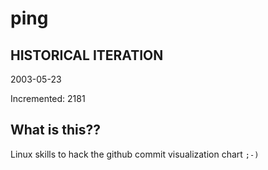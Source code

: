 # ping

## HISTORICAL ITERATION
2003-05-23

Incremented: 2181

## What is this?? 
Linux skills to hack the github commit visualization chart `;-)`
